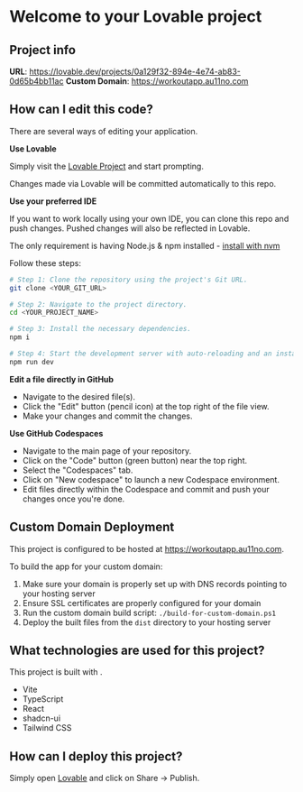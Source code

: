 
# Welcome to your Lovable project

## Project info

**URL**: https://lovable.dev/projects/0a129f32-894e-4e74-ab83-0d65b4bb11ac
**Custom Domain**: https://workoutapp.au11no.com

## How can I edit this code?

There are several ways of editing your application.

**Use Lovable**

Simply visit the [Lovable Project](https://lovable.dev/projects/0a129f32-894e-4e74-ab83-0d65b4bb11ac) and start prompting.

Changes made via Lovable will be committed automatically to this repo.

**Use your preferred IDE**

If you want to work locally using your own IDE, you can clone this repo and push changes. Pushed changes will also be reflected in Lovable.

The only requirement is having Node.js & npm installed - [install with nvm](https://github.com/nvm-sh/nvm#installing-and-updating)

Follow these steps:

```sh
# Step 1: Clone the repository using the project's Git URL.
git clone <YOUR_GIT_URL>

# Step 2: Navigate to the project directory.
cd <YOUR_PROJECT_NAME>

# Step 3: Install the necessary dependencies.
npm i

# Step 4: Start the development server with auto-reloading and an instant preview.
npm run dev
```

**Edit a file directly in GitHub**

- Navigate to the desired file(s).
- Click the "Edit" button (pencil icon) at the top right of the file view.
- Make your changes and commit the changes.

**Use GitHub Codespaces**

- Navigate to the main page of your repository.
- Click on the "Code" button (green button) near the top right.
- Select the "Codespaces" tab.
- Click on "New codespace" to launch a new Codespace environment.
- Edit files directly within the Codespace and commit and push your changes once you're done.

## Custom Domain Deployment

This project is configured to be hosted at https://workoutapp.au11no.com.

To build the app for your custom domain:
1. Make sure your domain is properly set up with DNS records pointing to your hosting server
2. Ensure SSL certificates are properly configured for your domain
3. Run the custom domain build script: `./build-for-custom-domain.ps1`
4. Deploy the built files from the `dist` directory to your hosting server

## What technologies are used for this project?

This project is built with .

- Vite
- TypeScript
- React
- shadcn-ui
- Tailwind CSS

## How can I deploy this project?

Simply open [Lovable](https://lovable.dev/projects/0a129f32-894e-4e74-ab83-0d65b4bb11ac) and click on Share -> Publish.

